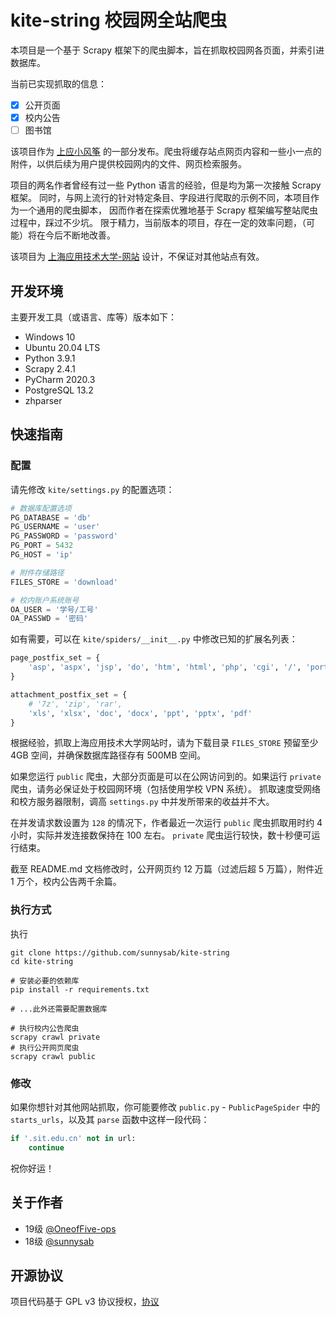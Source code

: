 # kite-string 校园网全站爬虫

本项目是一个基于 Scrapy 框架下的爬虫脚本，旨在抓取校园网各页面，并索引进数据库。

当前已实现抓取的信息：

- [x] 公开页面
- [x] 校内公告
- [ ] 图书馆

该项目作为 [上应小风筝](https://github.com/SIT-Yiban/kite-microapp) 的一部分发布。爬虫将缓存站点网页内容和一些小一点的附件，以供后续为用户提供校园网内的文件、网页检索服务。

项目的两名作者曾经有过一些 Python 语言的经验，但是均为第一次接触 Scrapy 框架。 同时，与网上流行的针对特定条目、字段进行爬取的示例不同，本项目作为一个通用的爬虫脚本， 因而作者在探索优雅地基于 Scrapy
框架编写整站爬虫过程中，踩过不少坑。 限于精力，当前版本的项目，存在一定的效率问题，（可能）将在今后不断地改善。

该项目为 [上海应用技术大学-网站](https://www.sit.edu.cn/) 设计，不保证对其他站点有效。

## 开发环境

主要开发工具（或语言、库等）版本如下：

- Windows 10
- Ubuntu 20.04 LTS
- Python 3.9.1
- Scrapy 2.4.1
- PyCharm 2020.3
- PostgreSQL 13.2
- zhparser

## 快速指南

### 配置

请先修改 `kite/settings.py` 的配置选项：

```python
# 数据库配置选项
PG_DATABASE = 'db'
PG_USERNAME = 'user'
PG_PASSWORD = 'password'
PG_PORT = 5432
PG_HOST = 'ip'

# 附件存储路径
FILES_STORE = 'download'

# 校内账户系统账号
OA_USER = '学号/工号'
OA_PASSWD = '密码'
```

如有需要，可以在 `kite/spiders/__init__.py` 中修改已知的扩展名列表：

```python
page_postfix_set = {
    'asp', 'aspx', 'jsp', 'do', 'htm', 'html', 'php', 'cgi', '/', 'portal', 'action'
}

attachment_postfix_set = {
    # '7z', 'zip', 'rar',
    'xls', 'xlsx', 'doc', 'docx', 'ppt', 'pptx', 'pdf'
}
```

根据经验，抓取上海应用技术大学网站时，请为下载目录 `FILES_STORE` 预留至少 4GB 空间，并确保数据库路径存有 500MB 空间。

如果您运行 `public` 爬虫，大部分页面是可以在公网访问到的。如果运行 `private` 爬虫，请务必保证处于校园网环境（包括使用学校 VPN 系统）。 抓取速度受网络和校方服务器限制，调高 `settings.py`
中并发所带来的收益并不大。

在并发请求数设置为 `128` 的情况下，作者最近一次运行 `public` 爬虫抓取用时约 4 小时，实际并发连接数保持在 100 左右。
`private` 爬虫运行较快，数十秒便可运行结束。

截至 README.md 文档修改时，公开网页约 12 万篇（过滤后超 5 万篇），附件近 1 万个，校内公告两千余篇。

### 执行方式

执行

```shell
git clone https://github.com/sunnysab/kite-string
cd kite-string

# 安装必要的依赖库
pip install -r requirements.txt

# ...此外还需要配置数据库

# 执行校内公告爬虫
scrapy crawl private
# 执行公开网页爬虫
scrapy crawl public
```

### 修改

如果你想针对其他网站抓取，你可能要修改 `public.py` - `PublicPageSpider` 中的 `starts_urls`，以及其 `parse` 函数中这样一段代码：

```python
if '.sit.edu.cn' not in url:
    continue
```

祝你好运！

## 关于作者

- 19级 [@OneofFive-ops](https://github.com/OneofFive-ops)
- 18级 [@sunnysab](https://sunnysab.cn)

## 开源协议

项目代码基于 GPL v3 协议授权，[协议](LICENSE) 